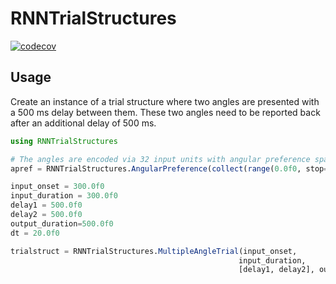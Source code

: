 # RNNTrialStructures

[![codecov](https://codecov.io/gh/grero/RNNTrialStructures.jl/graph/badge.svg?token=4LN4RIG3eX)](https://codecov.io/gh/grero/RNNTrialStructures.jl)
## Usage

Create an instance of a trial structure where two angles are presented with a 500 ms delay between them. These two angles need to be reported back after an additional delay of 500 ms.

```julia
using RNNTrialStructures

# The angles are encoded via 32 input units with angular preference spanning the circle
apref = RNNTrialStructures.AngularPreference(collect(range(0.0f0, stop=2.0f0*π, length=32)), 4.1f0, 0.8f0)

input_onset = 300.0f0
input_duration = 300.0f0
delay1 = 500.0f0
delay2 = 500.0f0
output_duration=500.0f0
dt = 20.0f0

trialstruct = RNNTrialStructures.MultipleAngleTrial(input_onset,
                                                   input_duration, 
                                                   [delay1, delay2], output_duration, 2, dt, apref)
```
